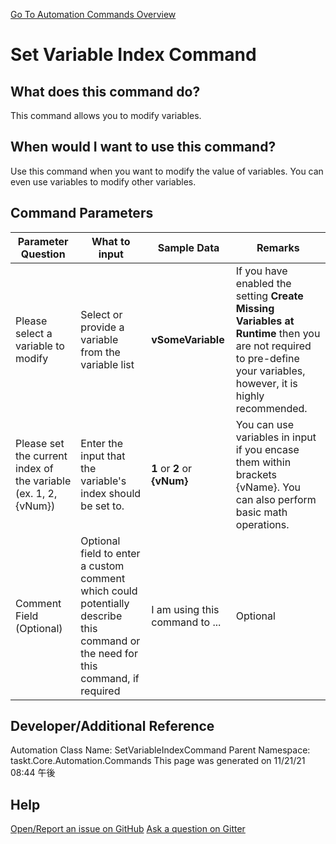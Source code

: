 <!--TITLE: Set Variable Index Command -->
<!-- SUBTITLE: a command in the Variable Commands group. -->
[Go To Automation Commands Overview](/automation-commands.md)


# Set Variable Index Command


## What does this command do?
This command allows you to modify variables.


## When would I want to use this command?
Use this command when you want to modify the value of variables.  You can even use variables to modify other variables.


## Command Parameters
| Parameter Question   	| What to input  	|  Sample Data 	| Remarks  	|
| ---                    | ---               | ---           | ---       |
|Please select a variable to modify|Select or provide a variable from the variable list|**vSomeVariable**|If you have enabled the setting **Create Missing Variables at Runtime** then you are not required to pre-define your variables, however, it is highly recommended.|
|Please set the current index of the variable (ex. 1, 2, {vNum})|Enter the input that the variable's index should be set to.|**1** or **2** or **{vNum}**|You can use variables in input if you encase them within brackets {vName}.  You can also perform basic math operations.|
|Comment Field (Optional)|Optional field to enter a custom comment which could potentially describe this command or the need for this command, if required|I am using this command to ...|Optional|








## Developer/Additional Reference
Automation Class Name: SetVariableIndexCommand
Parent Namespace: taskt.Core.Automation.Commands
This page was generated on 11/21/21 08:44 午後


## Help
[Open/Report an issue on GitHub](https://github.com/saucepleez/taskt/issues/new)
[Ask a question on Gitter](https://gitter.im/taskt-rpa/Lobby)
